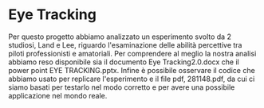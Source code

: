 #   Eye Tracking 
Per questo progetto abbiamo analizzato un esperimento svolto da 2 studiosi, Land e Lee, riguardo l'esaminazione delle abilità percettive tra piloti professionisti e amatoriali.
Per comprendere al meglio la nostra analisi abbiamo reso disponibile sia il documento Eye Tracking2.0.docx che il power point EYE TRACKING.pptx.
Infine è possibile osservare il codice che abbiamo usato per replicare l'esperimento e il file pdf, 281148.pdf, da cui ci siamo basati per testarlo nel modo corretto e per avere una possibile applicazione nel mondo reale.
